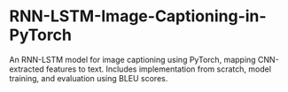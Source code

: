 # RNN-LSTM-Image-Captioning-in-PyTorch
An RNN-LSTM model for image captioning using PyTorch, mapping CNN-extracted features to text. Includes implementation from scratch, model training, and evaluation using BLEU scores.
